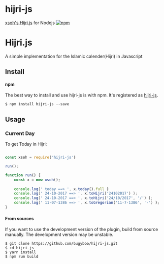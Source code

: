 # hijri-js
[xsoh's Hijri.js](https://github.com/xsoh) for Nodejs
[![npm](https://img.shields.io/npm/v/npm.svg)](https://www.npmjs.com/package/hijri-js)

Hijri.js
========

A simple implementation for the Islamic calender(Hijri) in Javascript

## Install


#### npm

The best way to install and use hijri-js is with npm. It's registered
as [hijri-js](https://www.npmjs.com/package/hijri-js).

```
$ npm install hijri-js --save
```

## Usage

### Current Day
To get Today in Hijri:
``` Node.js

const xsoh = require('hijri-js')

run();

function run() {
    const x = new xsoh();
    
    console.log(' today ==> ', x.today().full )
    console.log(' 24-10-2017 ==> ', x.toHijri('24102017') );
	console.log(' 24-10-2017 ==> ', x.toHijri('24/10/2017', '/') );
    console.log(' 11-07-1386 ==> ', x.toGregorian('11-7-1386', '-') );    
}

```

#### From sources

If you want to use the development version of the plugin, build from source
manually. The development version may be unstable.

```
$ git clone https://github.com/bugyboo/hijri-js.git
$ cd hijri-js
$ yarn install
$ npm run build
```








